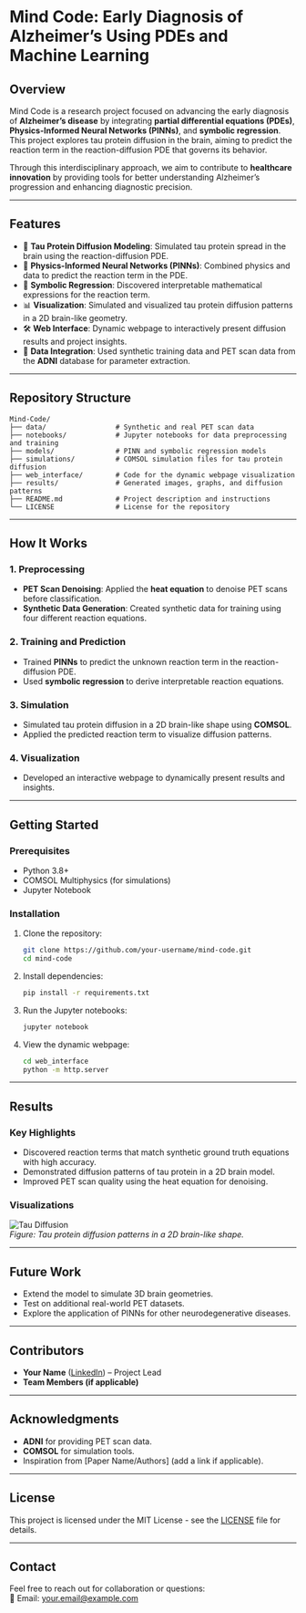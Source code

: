 # **Mind Code: Early Diagnosis of Alzheimer’s Using PDEs and Machine Learning**

## **Overview**  
Mind Code is a research project focused on advancing the early diagnosis of **Alzheimer’s disease** by integrating **partial differential equations (PDEs)**, **Physics-Informed Neural Networks (PINNs)**, and **symbolic regression**. This project explores tau protein diffusion in the brain, aiming to predict the reaction term in the reaction-diffusion PDE that governs its behavior.

Through this interdisciplinary approach, we aim to contribute to **healthcare innovation** by providing tools for better understanding Alzheimer’s progression and enhancing diagnostic precision.

---

## **Features**
- 🧠 **Tau Protein Diffusion Modeling**: Simulated tau protein spread in the brain using the reaction-diffusion PDE.  
- 🤖 **Physics-Informed Neural Networks (PINNs)**: Combined physics and data to predict the reaction term in the PDE.  
- 🔬 **Symbolic Regression**: Discovered interpretable mathematical expressions for the reaction term.  
- 📊 **Visualization**: Simulated and visualized tau protein diffusion patterns in a 2D brain-like geometry.  
- 🛠️ **Web Interface**: Dynamic webpage to interactively present diffusion results and project insights.  
- 🧪 **Data Integration**: Used synthetic training data and PET scan data from the **ADNI** database for parameter extraction.  

---

## **Repository Structure**
```
Mind-Code/
├── data/                 # Synthetic and real PET scan data
├── notebooks/            # Jupyter notebooks for data preprocessing and training
├── models/               # PINN and symbolic regression models
├── simulations/          # COMSOL simulation files for tau protein diffusion
├── web_interface/        # Code for the dynamic webpage visualization
├── results/              # Generated images, graphs, and diffusion patterns
├── README.md             # Project description and instructions
└── LICENSE               # License for the repository
```

---

## **How It Works**
### 1. **Preprocessing**
- **PET Scan Denoising**: Applied the **heat equation** to denoise PET scans before classification.
- **Synthetic Data Generation**: Created synthetic data for training using four different reaction equations.

### 2. **Training and Prediction**
- Trained **PINNs** to predict the unknown reaction term in the reaction-diffusion PDE.
- Used **symbolic regression** to derive interpretable reaction equations.

### 3. **Simulation**
- Simulated tau protein diffusion in a 2D brain-like shape using **COMSOL**.
- Applied the predicted reaction term to visualize diffusion patterns.

### 4. **Visualization**
- Developed an interactive webpage to dynamically present results and insights.

---

## **Getting Started**
### Prerequisites
- Python 3.8+
- COMSOL Multiphysics (for simulations)
- Jupyter Notebook

### Installation
1. Clone the repository:
   ```bash
   git clone https://github.com/your-username/mind-code.git
   cd mind-code
   ```
2. Install dependencies:
   ```bash
   pip install -r requirements.txt
   ```

3. Run the Jupyter notebooks:
   ```bash
   jupyter notebook
   ```

4. View the dynamic webpage:
   ```bash
   cd web_interface
   python -m http.server
   ```

---

## **Results**
### Key Highlights
- Discovered reaction terms that match synthetic ground truth equations with high accuracy.
- Demonstrated diffusion patterns of tau protein in a 2D brain model.
- Improved PET scan quality using the heat equation for denoising.

### Visualizations
![Tau Diffusion](results/tau_diffusion.png)  
*Figure: Tau protein diffusion patterns in a 2D brain-like shape.*

---

## **Future Work**
- Extend the model to simulate 3D brain geometries.
- Test on additional real-world PET datasets.
- Explore the application of PINNs for other neurodegenerative diseases.

---

## **Contributors**
- **Your Name** ([LinkedIn](https://linkedin.com/in/your-profile)) – Project Lead
- **Team Members (if applicable)**  

---

## **Acknowledgments**
- **ADNI** for providing PET scan data.  
- **COMSOL** for simulation tools.  
- Inspiration from [Paper Name/Authors] (add a link if applicable).  

---

## **License**
This project is licensed under the MIT License - see the [LICENSE](LICENSE) file for details.

---

## **Contact**
Feel free to reach out for collaboration or questions:  
📧 Email: your.email@example.com  
